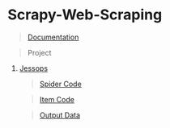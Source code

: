 # Scrapy-Web-Scraping

> [Documentation](https://github.com/abhishek96negi/Scrapy-Web-Scraping/blob/main/Scrapy.ipynb)

> Project

  1. [Jessops](https://github.com/abhishek96negi/Scrapy-Web-Scraping/tree/main/jessops)

      > [Spider Code](https://github.com/abhishek96negi/Scrapy-Web-Scraping/blob/main/jessops/jessops/spiders/jessops_spider.py)
  
      > [Item Code](https://github.com/abhishek96negi/Scrapy-Web-Scraping/blob/main/jessops/jessops/items.py)
  
      > [Output Data](https://github.com/abhishek96negi/Scrapy-Web-Scraping/blob/main/jessops/product_details.json)
